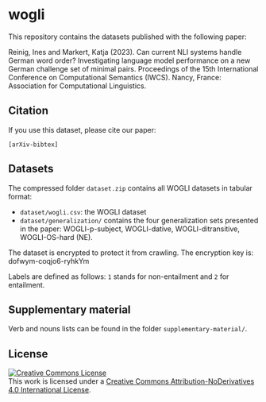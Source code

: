# wogli
This repository contains the datasets published with the following paper:

Reinig, Ines and Markert, Katja (2023). Can current NLI systems handle German word order? Investigating language model performance on a new German challenge set of minimal pairs. Proceedings of the 15th International Conference on Computational Semantics (IWCS). Nancy, France: Association for Computational Linguistics.

## Citation

If you use this dataset, please cite our paper:
```
[arXiv-bibtex]
```

## Datasets

The compressed folder `dataset.zip` contains all WOGLI datasets in tabular format:
- `dataset/wogli.csv`: the WOGLI dataset
- `dataset/generalization/` contains the four generalization sets presented in the paper: WOGLI-p-subject, WOGLI-dative, WOGLI-ditransitive, WOGLI-OS-hard (NE).

The dataset is encrypted to protect it from crawling. The encryption key is: dofwym-coqjo6-ryhkYm

Labels are defined as follows: `1` stands for non-entailment and `2` for entailment.

## Supplementary material

Verb and nouns lists can be found in the folder `supplementary-material/`.

## License
<a rel="license" href="http://creativecommons.org/licenses/by-nd/4.0/"><img alt="Creative Commons License" style="border-width:0" src="https://i.creativecommons.org/l/by-nd/4.0/88x31.png" /></a><br />This work is licensed under a <a rel="license" href="http://creativecommons.org/licenses/by-nd/4.0/">Creative Commons Attribution-NoDerivatives 4.0 International License</a>.
